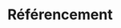 ---
title: Référencement
description: Je crée, rédige, optimise et gère tous tes contenus pour t'aider à gagner en visibilité et en trafic. Que ce soit pour ton blog, ta newsletter, tes réseaux sociaux ou ta fiche Google My Business, SEOsaurus s'occupe de tout.
---
